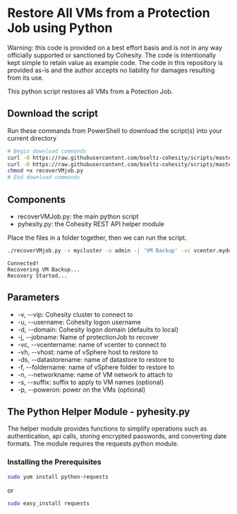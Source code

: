 # Restore All VMs from a Protection Job using Python

Warning: this code is provided on a best effort basis and is not in any way officially supported or sanctioned by Cohesity. The code is intentionally kept simple to retain value as example code. The code in this repository is provided as-is and the author accepts no liability for damages resulting from its use.

This python script restores all VMs from a Potection Job.

## Download the script

Run these commands from PowerShell to download the script(s) into your current directory

```bash
# Begin download commands
curl -O https://raw.githubusercontent.com/bseltz-cohesity/scripts/master/python/recoverVMjob/recoverVMjob.py
curl -O https://raw.githubusercontent.com/bseltz-cohesity/scripts/master/python/recoverVMjob/pyhesity.py
chmod +x recoverVMjob.py
# End download commands
```

## Components

* recoverVMJob.py: the main python script
* pyhesity.py: the Cohesity REST API helper module

Place the files in a folder together, then we can run the script.

```bash
./recoverVMjob.py -v mycluster -u admin -j 'VM Backup' -vc vcenter.mydomain.net -vh esxhost1.mydomain.net -ds datastore1 -n 'VM Network' -s recover -f myfolder
```

```text
Connected!
Recovering VM Backup...
Recovery Started...
```

## Parameters

* -v, --vip: Cohesity cluster to connect to
* -u, --username: Cohesity logon username
* -d, --domain: Cohesity logon domain (defaults to local)
* -j, --jobname: Name of protectionJob to recover
* -vc, --vcentername: name of vcenter to connect to
* -vh, --vhost: name of vSphere host to restore to
* -ds, --datastorename: name of datastore to restore to
* -f, --foldername: name of vSphere folder to restore to
* -n, --networkname: name of VM network to attach to
* -s, --suffix: suffix to apply to VM names (optional)
* -p, --poweron: power on the VMs (optional)

## The Python Helper Module - pyhesity.py

The helper module provides functions to simplify operations such as authentication, api calls, storing encrypted passwords, and converting date formats. The module requires the requests python module.

### Installing the Prerequisites

```bash
sudo yum install python-requests
```

or

```bash
sudo easy_install requests
```
